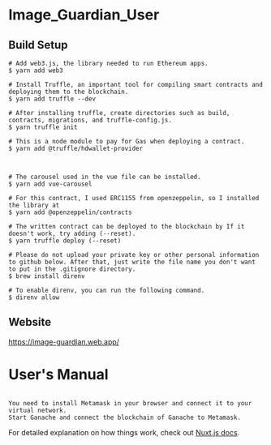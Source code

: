# Image_Guardian_User

## Build Setup

```
# Add web3.js, the library needed to run Ethereum apps.
$ yarn add web3

# Install Truffle, an important tool for compiling smart contracts and deploying them to the blockchain.
$ yarn add truffle --dev

# After installing truffle, create directories such as build, contracts, migrations, and truffle-config.js.
$ yarn truffle init

# This is a node module to pay for Gas when deploying a contract.
$ yarn add @truffle/hdwallet-provider



# The carousel used in the vue file can be installed.
$ yarn add vue-carousel

# For this contract, I used ERC1155 from openzeppelin, so I installed the library at
$ yarn add @openzeppelin/contracts

# The written contract can be deployed to the blockchain by If it doesn't work, try adding (--reset).
$ yarn truffle deploy (--reset)

# Please do not upload your private key or other personal information to github below. After that, just write the file name you don't want to put in the .gitignore directory.
$ brew install direnv

# To enable direnv, you can run the following command.
$ direnv allow

```

## Website
https://image-guardian.web.app/

# User's Manual
```

You need to install Metamask in your browser and connect it to your virtual network.
Start Ganache and connect the blockchain of Ganache to Metamask.

```





For detailed explanation on how things work, check out [Nuxt.js docs](https://nuxtjs.org).
